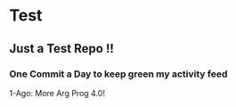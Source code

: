 # Test
## Just a Test Repo !!
### One Commit a Day to keep green my activity feed 

1-Ago: More Arg Prog 4.0!


